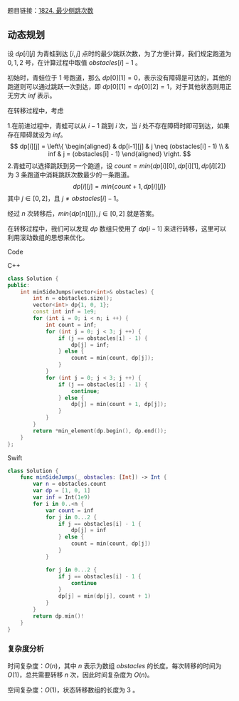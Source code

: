 题目链接：[1824. 最少侧跳次数](https://leetcode.cn/problems/minimum-sideway-jumps/)

## 动态规划

设 $dp[i][j]$ 为青蛙到达 $[i, j]$ 点时的最少跳跃次数，为了方便计算，我们规定跑道为 $0,1,2$ 号，在计算过程中取值 $obstacles[i] - 1$ 。

初始时，青蛙位于 $1$ 号跑道，那么 $dp[0][1] = 0$，表示没有障碍是可达的，其他的跑道则可以通过跳跃一次到达，即 $dp[0][1]=dp[0][2] = 1$，对于其他状态则用正无穷大 $inf$ 表示。

在转移过程中，考虑 

1.在前进过程中，青蛙可以从 $i - 1$ 跳到 $i$ 次，当 $i$ 处不存在障碍时即可到达，如果存在障碍就设为 $inf$。
$$
dp[i][j] = \left\{
\begin{aligned}
& dp[i-1][j]  & j \neq (obstacles[i] - 1) \\
& inf  & j = (obstacles[i] - 1)
\end{aligned}
\right.
$$
2.青蛙可以选择跳跃到另一个跑道，设 $count=min\{dp[i][0],dp[i][1],dp[i][2]\}$ 为 $3$ 条跑道中消耗跳跃次数最少的一条跑道。
$$
dp[i][j] = min \{count + 1, dp[i][j] \}
$$
其中 $j \in [0,2]$，且 $j \neq obstacles[i] - 1$。

经过 $n$ 次转移后，$min\{dp[n][j]\}, j \in [0,2]$ 就是答案。

在转移过程中，我们可以发现 $dp$ 数组只使用了 $dp[i-1]$ 来进行转移，这里可以利用滚动数组的思想来优化。

Code

C++

```c++
class Solution {
public:
    int minSideJumps(vector<int>& obstacles) {
        int n = obstacles.size();
        vector<int> dp{1, 0, 1};
        const int inf = 1e9;
        for (int i = 0; i < n; i ++) {
            int count = inf;
            for (int j = 0; j < 3; j ++) {
                if (j == obstacles[i] - 1) {
                    dp[j] = inf;
                } else {
                    count = min(count, dp[j]);
                }
            }
            for (int j = 0; j < 3; j ++) {
                if (j == obstacles[i] - 1) {
                    continue;
                } else {
                    dp[j] = min(count + 1, dp[j]);
                }
            }
        }
        return *min_element(dp.begin(), dp.end());
    }
};
```

Swift

```swift
class Solution {
    func minSideJumps(_ obstacles: [Int]) -> Int {
        var n = obstacles.count
        var dp = [1, 0, 1]
        var inf = Int(1e9)
        for i in 0..<n {
            var count = inf
            for j in 0...2 {
                if j == obstacles[i] - 1 { 
                    dp[j] = inf
                } else {
                    count = min(count, dp[j])
                }
            }

            for j in 0...2 {
                if j == obstacles[i] - 1 {
                    continue
                }
                dp[j] = min(dp[j], count + 1)
            }
        }
        return dp.min()!
    }
}
```

### 复杂度分析

时间复杂度：$O(n)$，其中 $n$ 表示为数组 $obstacles$ 的长度。每次转移的时间为 $O(1)$，总共需要转移 $n$ 次，因此时间复杂度为 $O(n)$。

空间复杂度：$O(1)$，状态转移数组的长度为 $3$ 。
